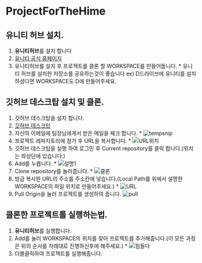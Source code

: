 # ProjectForTheHime

## 유니티 허브 설치.
  1. **유니티허브**를 설치 합니다
  2. [유니티 공식 홈페이지](https://unity.com/kr/download)
  3. 유니티허브를 설치 후 프로젝트를 클론 할 WORKSPACE를 만들어둡니다.
    * 유니티 허브를 설치한 저장소를 공유하는것이 좋습니다
     ex) D드라이브에 유니티를 설치하셨다면 WORKSPACE도 D에 만들어주세요.

## 깃허브 데스크탑 설치 및 클론.
  1. 깃허브 데스크탑을 설치 합니다.
  2. [깃허브 데스크탑](https://docs.github.com/ko/desktop/installing-and-authenticating-to-github-desktop/installing-github-desktop)
  3. 자신의 이메일에 팀장님에게서 받은 메일을 체크 합니다. 
    * ![tempsnip](https://github.com/bluecube97/ProjectForTheHime/assets/83578340/40a2cde2-0184-4790-a9e0-20ce5eb184b4)
  4. 프로젝트 레파지토리에 참가 후 URL을 복사합니다.
    * ![URL위치](https://github.com/bluecube97/ProjectForTheHime/assets/83578340/4f6969d4-5273-4ca6-9775-5a887fe7942f)
  5. 깃허브 데스크탑을 실행 하여 로그인 후 Current repository를 클릭 합니다.(위치는 좌상단에 있습니다.)
  6. Add를 누릅니다.
    * ![설명1](https://github.com/bluecube97/ProjectForTheHime/assets/83578340/1c29399d-3326-4146-8800-48b7b4e24883)
  7. Clone repository를 눌러줍니다.
    * ![클론](https://github.com/bluecube97/ProjectForTheHime/assets/83578340/573d46d8-8937-4e14-8d98-ef3e933caa1a)
  8. 방금 복사한 URL의 주소를 주소칸에 넣습니다.(Local Path를 위에서 설명한 WORKSPACE의 파일 위치로 만들어주세요.)
    * ![URL](https://github.com/bluecube97/ProjectForTheHime/assets/83578340/bf825bed-6166-4627-9998-2c7185a9381a)
  9. Pull Origin을 눌러 프로젝트를 생성하여 줍니다.
     ![pull](https://github.com/bluecube97/ProjectForTheHime/assets/83578340/baf021e1-8a01-444b-9011-f526a4d1d7ea)

## 클론한 프로젝트를 실행하는법.
  1. **유니티허브**를 실행합니다.
  2. Add를 눌러 WORKSPACE의 위치를 찾아 프로젝트를 추가해줍니다.(이 모든 과정은 위의 순서를 차례대로 진행하신후에 해주세요.)
    * ![힘들다](https://github.com/bluecube97/ProjectForTheHime/assets/83578340/6d67d726-e2a0-401a-a894-e9b65036abc9)
  3. 더블클릭하여 프로젝트를 실행해줍니다.
